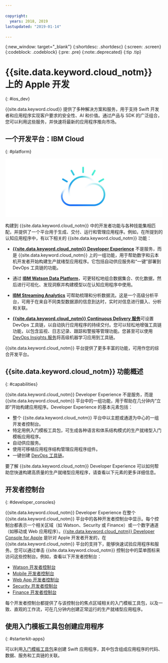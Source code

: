 ```yaml
---

copyright:
  years: 2018, 2019
lastupdated: "2019-01-14"

---
```


{:new_window: target="_blank"}
{:shortdesc: .shortdesc}
{:screen: .screen}
{:codeblock: .codeblock}
{:pre: .pre}
{:note:.deprecated}
{:tip .tip}

# {{site.data.keyword.cloud_notm}} 上的 Apple 开发
{: #ios_dev}

{{site.data.keyword.cloud}} 提供了多种解决方案和服务，用于支持 Swift 开发者和应用程序实现客户要求的安全性、AI 和价值。通过产品与 SDK 的广泛组合，您可以利用这些服务，并快速将最新的应用程序推向市场。


## 一个开发平台：IBM Cloud
{: #platform}

 ![开发者类型](images/IBM_Cloud_icon.png "IBM Cloud")

构建到 {{site.data.keyword.cloud_notm}} 中的开发者功能与各种技能集相匹配，并提供了一个平台用于生成、交付、运行和管理应用程序。例如，在所提到的认知应用程序中，有以下相关的 {{site.data.keyword.cloud_notm}} 功能：

* [**{{site.data.keyword.cloud_notm}} Developer Experience**](/docs/overview/dev-journey.html) 不是服务，而是 {{site.data.keyword.cloud_notm}} 上的一组功能，用于帮助数字和云本机开发者开始构建生产就绪型应用程序。它包括自动供应服务和“一键”部署到 DevOps 工具链的功能。

* 通过 [**IBM Watson Data Platform**](https://dataplatform.ibm.com)，可更轻松地组合数据集合、优化数据，然后进行可视化、发现洞察并构建模型以在认知应用程序中使用。

* [**IBM Streaming Analytics**](/docs/services/StreamingAnalytics/index.html) 可帮助梳理和分析数据流。这是一个高级分析平台，可用于在来自不同类型数据源的信息到达时，实时对信息进行摄入、分析和关联。

* [**{{site.data.keyword.cloud_notm}} Continuous Delivery 服务**](/docs/services/ContinuousDelivery/index.html)可设置 DevOps 工具链，以自动执行应用程序的持续交付。您可以轻松地增强工具链功能，以包含监视、日志记录、跟踪和警报等管理功能。您甚至可以使用 [DevOps Insights 服务](/docs/services/DevOpsInsights/index.html)将高级机器学习应用到工具链。

{{site.data.keyword.cloud_notm}} 平台提供了更多丰富的功能，可用作您的综合开发平台。

## {{site.data.keyword.cloud_notm}} 功能概述
{: #capabilities}

{{site.data.keyword.cloud_notm}} Developer Experience 不是服务，而是 {{site.data.keyword.cloud_notm}} 平台中的一组功能，用于帮助在几分钟内“立即”开始构建应用程序。Developer Experience 的基本元素包括：

* 整个 {{site.data.keyword.cloud_notm}} 平台中以主题或通道为中心的一组开发者控制台。
* 特定用例入门模板工具包，可生成各种语言和体系结构模式的生产就绪型入门模板应用程序。
* 自动供应服务。
* 使用可移植应用程序结构管理应用程序组件。
* 一键创建 [DevOps 工具链](/docs/services/ContinuousDelivery/index.html)。

要了解 {{site.data.keyword.cloud_notm}} Developer Experience 可以如何帮助您快速构建高质量的生产就绪型应用程序，请查看以下元素的更多详细信息。

## 开发者控制台
{: #developer_consoles}

{{site.data.keyword.cloud_notm}} Developer Experience 在整个 {{site.data.keyword.cloud_notm}} 平台中的各种开发者控制台中显示。每个控制台都表示一个相关区域（如 Watson、Security 或 Finance）或一个数字通道（如移动或 Web 应用程序）。[{{site.data.keyword.cloud_notm}} Developer Console for Apple](https://cloud.ibm.com/developer/appledevelopment/dashboard) 是针对 Apple 开发者开发的，在 {{site.data.keyword.cloud_notm}} 平台的支持下，能够快速试验应用程序和服务。您可以通过单击 {{site.data.keyword.cloud_notm}} 控制台中的菜单图标来访问这些控制台。例如，查看以下开发者控制台：

* [Watson 开发者控制台](https://cloud.ibm.com/developer/watson/dashboard)
* [Mobile 开发者控制台](https://cloud.ibm.com/developer/mobile/dashboard)
* [Web App 开发者控制台](https://cloud.ibm.com/developer/appservice/dashboard)
* [Security 开发者控制台](https://cloud.ibm.com/developer/security/dashboard)
* [Finance 开发者控制台](https://cloud.ibm.com/developer/finance/dashboard)

<!--Cloud native development is the process of developing apps that are optimized to leverage capabilities engendered from running on the cloud.  Flexibility, portability, scaling, rapid development, continuous delivery, and a close coupling development and operations ("devops) are characteristics of cloud applications. The {{site.data.keyword.cloud}} Developer Experience quickly gets you started building cloud native applications that are ready for team development and bound for production use.-->


<!--![Overview of elements of the {{site.data.keyword.cloud_notm}} Developer Experience](images/elements_of_devex.png "Overview of elements of the {{site.data.keyword.cloud_notm}} Developer Experience") <br> *Overview of elements of the {{site.data.keyword.cloud_notm}} Developer Experience*-->

每个开发者控制台都提供了与该控制台的焦点区域相关的入门模板工具包，以及一致、直观的工作流，可在几分钟内创建正常运行的生产就绪型应用程序。

## 使用入门模板工具包创建应用程序
{: #starterkit-apps}

可以利用[入门模板工具包](/docs/swift/starter_kit/starter_kits.html)来创建 Swift 应用程序，其中包含组成应用程序的代码、数据、服务和工具链的关联。
